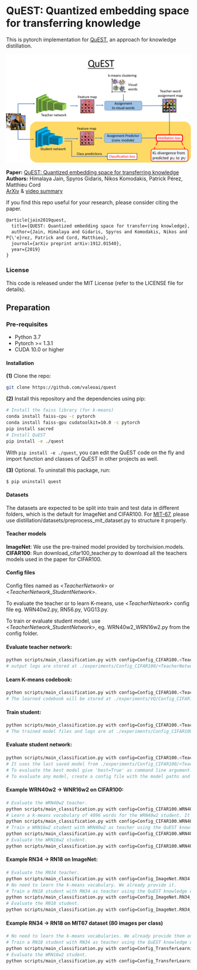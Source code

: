 # QuEST: Quantized embedding space for transferring knowledge
This is pytorch implementation for [QuEST](https://www.ecva.net/papers/eccv_2020/papers_ECCV/papers/123660171.pdf), an approach for knowledge distillation.

![](QuEST.png)

**Paper:**   [QuEST: Quantized embedding space for transferring knowledge](https://www.ecva.net/papers/eccv_2020/papers_ECCV/papers/123660171.pdf) <br>
**Authors:** Himalaya Jain, Spyros Gidaris, Nikos Komodakis, Patrick Pérez, Matthieu Cord <br>
[ArXiv](https://arxiv.org/abs/1912.01540) & [video summary](https://www.youtube.com/watch?v=bJyJkAhjp88) <br>

If you find this repo useful for your research, please consider citing the paper.
```
@article{jain2019quest,
  title={QUEST: Quantized embedding space for transferring knowledge},
  author={Jain, Himalaya and Gidaris, Spyros and Komodakis, Nikos and P{\'e}rez, Patrick and Cord, Matthieu},
  journal={arXiv preprint arXiv:1912.01540},
  year={2019}
}
```
### **License**
This code is released under the MIT License (refer to the LICENSE file for details).

## **Preparation**

### **Pre-requisites**
* Python 3.7
* Pytorch >= 1.3.1
* CUDA 10.0 or higher

#### Installation

**(1)** Clone the repo:
```bash
git clone https://github.com/valeoai/quest
```


**(2)** Install this repository and the dependencies using pip:
```bash
# Install the faiss library (for k-means)
conda install faiss-cpu -c pytorch
conda install faiss-gpu cudatoolkit=10.0 -c pytorch
pip install sacred
# Install QuEST
pip install -e ./quest
```

With ``pip install -e ./quest``, you can edit the QuEST code on the fly and import function
and classes of QuEST in other projects as well.   

**(3)** Optional. To uninstall this package, run:
```bash
$ pip uninstall quest
```

#### Datasets
The datasets are expected to be split into train and test data in different folders, which is the default for ImageNet and CIFAR100. For [MIT-67](http://web.mit.edu/torralba/www/indoor.html), please use distillation/datasets/preprocess_mit_dataset.py to structure it properly. 

#### Teacher models
**ImageNet**: We use the pre-trained model provided by torchvision.models.\
**CIFAR100**: Run download_cifar100_teacher.py to download all the teachers models used in the paper for CIFAR100. 

#### Config files
Config files named as <*TeacherNetwork*> or <*TeacherNetwork_StudentNetwork*>.

To evaluate the teacher or to learn K-means, use <*TeacherNetwork*> config file eg. WRN40w2.py, RN56.py, VGG13.py.

To train or evaluate student model, use <*TeacherNetwork_StudentNetwork*>, eg. WRN40w2_WRN16w2.py from the config folder.

#### Evaluate teacher network:
```bash
python scripts/main_classification.py with config=Config_CIFAR100.<TeacherNetwork> evaluate=True data_dir=<PathToDataset>
# output logs are stored at ./experiments/Config_CIFAR100/<TeacherNetwork>/
```

#### Learn K-means codebook:
```bash
python scripts/main_classification.py with config=Config_CIFAR100.<TeacherNetwork> kmeans=4096 data_dir=<PathToDataset>
# The learned codebook will be stored at ./experiments/VQ/Config_CIFAR100/<TeacherNetwork>/
```

#### Train student:
```bash
python scripts/main_classification.py with config=Config_CIFAR100.<TeacherNetwork_StudentNetwork> data_dir=<PathToDataset>
# The trained model files and logs are at ./experiments/Config_CIFAR100/<TeacherNetwork_StudentNetwork>/
```

#### Evaluate student network:
```bash
python scripts/main_classification.py with config=Config_CIFAR100.<TeacherNetwork_StudentNetwork> evaluate=True data_dir=<PathToDataset>
# It uses the last saved model from ./experiments/Config_CIFAR100/<TeacherNetwork_StudentNetwork>/.
# To evaluate the best model give 'best=True' as command line argument.
# To evaluate any model, create a config file with the model paths and other info. For example see <TeacherNetwork> config files.
```


#### Example WRN40w2 -> WNR16w2 on CIFAR100:
```bash
# Evaluate the WRN40w2 teacher.
python scripts/main_classification.py with config=Config_CIFAR100.WRN40w2 evaluate=True data_dir=./datasets/CIFAR/
# Learn a k-means vocabulary of 4096 words for the WRN40w2 student. It will be stored at ./experiments/VQ/Config_CIFAR100/WRN40w2/
python scripts/main_classification.py with config=Config_CIFAR100.WRN40w2 kmeans=4096 data_dir=./datasets/CIFAR/
# Train a WRN16w2 student with WRN40w2 as teacher using the QuEST knowledge distillation algorithm. The trained model files and logs will be at ./experiments/Config_CIFAR100/WRN40w2_WRN16w2 
python scripts/main_classification.py with config=Config_CIFAR100.WRN40w2_WRN16w2 data_dir=./datasets/CIFAR/
# Evaluate the WRN16w2 student.
python scripts/main_classification.py with config=Config_CIFAR100.WRN40w2_WRN16w2 evaluate=True best=True data_dir=./datasets/CIFAR/
```


#### Example RN34 -> RN18 on ImageNet:
```bash
# Evaluate the RN34 teacher.
python scripts/main_classification.py with config=Config_ImageNet.RN34 evaluate=True data_dir=/datasets_local/ImageNet/
# No need to learn the k-means vocabulary. We already provide it.
# Train a RN18 student with RN34 as teacher using the QuEST knowledge distillation algorithm. The trained model files and logs will be at ./experiments/Config_ImageNet/RN34_RN18
python scripts/main_classification.py with config=Config_ImageNet.RN34_RN18 data_dir=/datasets_local/ImageNet/
# Evaluate the RN18 student.
python scripts/main_classification.py with config=Config_ImageNet.RN34_RN18 evaluate=True data_dir=/datasets_local/ImageNet/
```

#### Example RN34 -> RN18 on MIT67 dataset (80 images per class)
```bash
# No need to learn the k-means vocabularies. We already provide them on
# Train a RN18 student with RN34 as teacher using the QuEST knowledge distillation algorithm. The trained model files and logs will be at ./experiments/Config_TransferLearning/RN34_RN18_IMG80
python scripts/main_classification.py with config=Config_TransferLearning.RN34_RN18_IMG80 data_dir=/datasets_local/MITScenes67/
# Evaluate the WRN16w2 student.
python scripts/main_classification.py with config=Config_TransferLearning.RN34_RN18_IMG80 evaluate=True testset=True data_dir=/datasets_local/MITScenes67/
```
